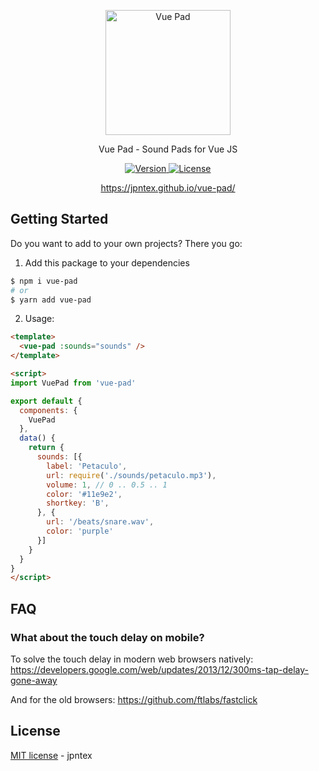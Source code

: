 <p align="center">
  <a href="https://jpntex.github.io/vue-pad/">
    <img src="https://user-images.githubusercontent.com/3942799/90333817-ca5c8f80-dfc0-11ea-8571-3233ce586db8.png" alt="Vue Pad" width="200" />
  </a>
</p>

<p align="center">Vue Pad - Sound Pads for Vue JS</p>

<p align="center">
  <a href="https://npmjs.org/package/vue-pad">
    <img src="https://img.shields.io/npm/v/vue-pad.svg" alt="Version" />
  </a>
  <a href="https://github.com/jpntex/vue-pad/blob/master/LICENSE">
    <img src="https://img.shields.io/github/license/jpntex/vue-pad.svg" alt="License" />
  </a>
</p>

<p align="center">
  <a href="https://jpntex.github.io/vue-pad/" target="_blank">https://jpntex.github.io/vue-pad/</a>
</p>

## Getting Started

Do you want to add to your own projects? There you go:

1. Add this package to your dependencies

```bash
$ npm i vue-pad
# or
$ yarn add vue-pad
```

2. Usage:

```html
<template>
  <vue-pad :sounds="sounds" />
</template>

<script>
import VuePad from 'vue-pad'

export default {
  components: {
    VuePad
  },
  data() {
    return {
      sounds: [{
        label: 'Petaculo',
        url: require('./sounds/petaculo.mp3'),
        volume: 1, // 0 .. 0.5 .. 1
        color: '#11e9e2',
        shortkey: 'B',
      }, {
        url: '/beats/snare.wav',
        color: 'purple'
      }]
    }
  }
}
</script>
```

## FAQ

### What about the touch delay on mobile?

To solve the touch delay in modern web browsers natively:
https://developers.google.com/web/updates/2013/12/300ms-tap-delay-gone-away

And for the old browsers: https://github.com/ftlabs/fastclick

## License

[MIT license](https://github.com/jpntex/vue-pad/blob/master/LICENSE) - jpntex
